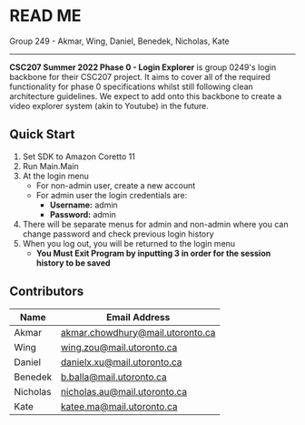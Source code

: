 # READ ME

Group 249 - Akmar, Wing, Daniel, Benedek, Nicholas, Kate

---

**CSC207 Summer 2022 Phase 0 - Login Explorer** is group 0249's login backbone for their CSC207 project.  It aims to cover all of the required functionality for phase 0 specifications whilst still following clean architecture guidelines.  We expect to add onto this backbone to create a video explorer system (akin to Youtube) in the future.

## Quick Start 
1. Set SDK to Amazon Coretto 11
2. Run Main.Main
3. At the login menu
    * For non-admin user, create a new account
    * For admin user the login credentials are:
        * **Username:** admin
        * **Password:** admin
4. There will be separate menus for admin and non-admin where you can change password and check previous login history
5. When you log out, you will be returned to the login menu 
    * **You Must Exit Program by inputting 3 in order for the session history to be saved**



## Contributors
|Name|Email Address|
|----|-------------|
|Akmar|akmar.chowdhury@mail.utoronto.ca|
|Wing|wing.zou@mail.utoronto.ca|
|Daniel|danielx.xu@mail.utoronto.ca|
|Benedek|b.balla@mail.utoronto.ca|
|Nicholas|nicholas.au@mail.utoronto.ca|
|Kate|katee.ma@mail.utoronto.ca|
